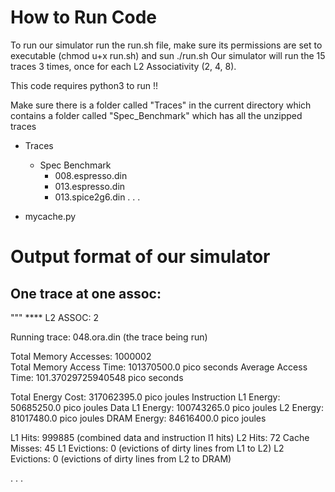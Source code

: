 # How to Run Code

To run our simulator run the run.sh file, make sure its permissions are set to executable (chmod u+x run.sh) and sun ./run.sh
Our simulator will run the 15 traces 3 times, once for each L2 Associativity (2, 4, 8).

This code requires python3 to run !!

Make sure there is a folder called "Traces" in the current directory which contains a folder called "Spec_Benchmark" which has all the unzipped traces

- Traces
    - Spec Benchmark
        - 008.espresso.din
        - 013.espresso.din
        - 013.spice2g6.din
        .
        .
        .

- mycache.py

# Output format of our simulator

## One trace at one assoc:

"""
**** L2 ASSOC:  2


Running trace: 048.ora.din                               (the trace being run)

Total Memory Accesses: 1000002                           
Total Memory Access Time: 101370500.0 pico seconds
Average Access Time: 101.37029725940548 pico seconds

Total Energy Cost: 317062395.0 pico joules
Instruction L1 Energy: 50685250.0 pico joules
Data L1 Energy: 100743265.0 pico joules
L2 Energy: 81017480.0 pico joules
DRAM Energy: 84616400.0 pico joules

L1 Hits: 999885                                          (combined data and instruction l1 hits)
L2 Hits: 72
Cache Misses: 45
L1 Evictions: 0                                          (evictions of dirty lines from L1 to L2)
L2 Evictions: 0                                          (evictions of dirty lines from L2 to DRAM)

.
.
.
